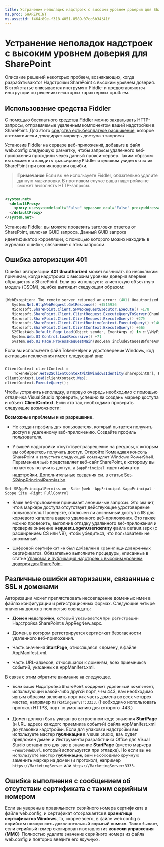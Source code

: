 ```yaml
---
title: Устранение неполадок надстроек с высоким уровнем доверия для SharePoint
ms.prod: SHAREPOINT
ms.assetid: f464c89e-f318-4051-8589-07cc6b34241f
---
```



# Устранение неполадок надстроек с высоким уровнем доверия для SharePoint
Описание решений некоторых проблем, возникающих, когда разрабатываются Надстройки SharePoint с высоким уровнем доверия.
В этой статье описывается инструмент Fiddler и предоставляются инструкции по решению некоторых характерных проблем.





## Использование средства Fiddler

С помощью бесплатного  [средства Fiddler](http://www.telerik.com/fiddler) можно захватывать HTTP-запросы, отправляемые удаленным компонентом вашей надстройки в SharePoint. Для этого [средства есть бесплатное расширение](https://github.com/andrewconnell/SPOAuthFiddlerExt), которое автоматически декодирует маркеры доступа в запросах.



Установив Fiddler на сервере веб-приложений, добавьте в файл web.config следующую разметку, чтобы запросы удаленного веб-приложения проходили через данный прокси-сервер. Таким образом вы сможете отследить трассировку Fiddler и целиком увидеть отклик SharePoint при возникновении ошибки.




> **Примечание**
> Если вы не используете Fiddler, обязательно удалите данную маркировку. В противном случае ваша надстройка не сможет выполнять HTTP-запросы. 






```XML

<system.net>
  <defaultProxy>
    <proxy usesystemdefault="False" bypassonlocal="False" proxyaddress="http://127.0.0.1:8888" />
  </defaultProxy>
</system.net>
```

Установив Fiddler, вы можете проверить заголовки ответов от SharePoint, включая GUID запроса. Данный GUID запроса  идентификатор корреляции, с помощью которого можно находить в журналах ошибки, связанные с этим запросом.




## Ошибка авторизации 401
<a name="UnauthorizedException"> </a>

Ошибка авторизации **401 Unauthorized** может возникать по нескольким причинам, когда надстройка с высоким уровнем доверия впервые обращается к SharePoint. Если вы используете клиентскую объектную модель (CSOM), ошибка выглядит следующим образом:



```cs

[WebException: The remote server returned an error: (401) Unauthorized.]
   System.Net.HttpWebRequest.GetResponse() +8515936
   Microsoft.SharePoint.Client.SPWebRequestExecutor.Execute() +178
   Microsoft.SharePoint.Client.ClientRequest.ExecuteQueryToServer(ChunkStringBuilder sb) +1427
   Microsoft.SharePoint.Client.ClientRequest.ExecuteQuery() +270
   Microsoft.SharePoint.Client.ClientRuntimeContext.ExecuteQuery() +146
   Microsoft.SharePoint.Client.ClientContext.ExecuteQuery() +666
   S2STestWeb.Default.Page_Load(Object sender, EventArgs e) in c:\\MyFiles\\HightrustTest\\HightrustTestWeb\\Default.aspx.cs:28
   System.Web.UI.Control.LoadRecursive() +71
   System.Web.UI.Page.ProcessRequestMain(Boolean includeStagesBeforeAsyncPoint, Boolean includeStagesAfterAsyncPoint) +3178```

Если вы используете файл TokenHelper и удостоверение Windows, код активации исключения имеет следующий вид:





```cs

ClientContext clientContext =
    TokenHelper.GetS2SClientContextWithWindowsIdentity(sharepointUrl, Request.LogonUserIdentity); 
clientContext.Load(clientContext.Web);
clientContext.ExecuteQuery();```

Чтобы устранить неполадку, в первую очередь необходимо с помощью отладчика Visual Studio проверить, успешно ли созданы маркер доступа и объект **ClientContext**. Если это так, необходимо проверить следующие возможности:



 **Возможные проблемы и их разрешение.**




- Не создан профиль для пользователя, который пытается получить доступ к удаленному веб-приложению. Создайте профиль пользователя.


- У вашей надстройки отсутствует разрешение на ресурсы, к которым вы собираетесь получить доступ. Откройте Командная консоль SharePoint и запустите следующий командлет Windows PowerShell. Переменная  `$web` представляет веб-сайт SharePoint, к которому вы пытаетесь получить доступ, а `$appPrincipal`  идентификатор надстройки. Дополнительные сведения см. в статье [Set-SPAppPrincipalPermission](http://technet.microsoft.com/ru-ru/library/jj219714%28v=office.15%29.aspx).
    ```
Set-SPAppPrincipalPermission -Site $web -AppPrincipal $appPrincipal -Scope Site -Right FullControl```

- Ваше веб-приложение принимает анонимные запросы. Это значит, что в маркере доступа отсутствует действующее удостоверение пользователя. Проверьте, отключен ли анонимный доступ в IIS для корневого каталога вашего удаленного веб-приложения. Это также можно проверить, выполнив отладку удаленного веб-приложения и проверив значение **Request.LogonUserIdentity** файла default.aspx (с расширением CS или VB), чтобы убедиться, что пользователь не анонимный.


- Цифровой сертификат не был добавлен в хранилище доверенных сертификатов. Обязательно выполните процедуры, описанные в статье  [Упаковка и публикация надстроек с высоким уровнем доверия для SharePoint](package-and-publish-high-trust-sharepoint-add-ins.md).



## Различные ошибки авторизации, связанные с SSL и доменами
<a name="DomainRelatedErrors"> </a>

Авторизации может препятствовать несовпадение доменных имен в файлах конфигурации и регистрационных формах. Следующие четыре значения должны полностью совпадать:




- **Домен надстройки**, который указывается при регистрации Надстройка SharePoint в AppRegNew.aspx.


- Домен, в котором регистрируется сертификат безопасности удаленного веб-приложения.


- Часть значения **StartPage**, относящаяся к домену, в файле AppManifest.xml.


- Часть URL-адресов, относящаяся к доменам, всех приемников событий, указанных в AppManifest.xml.


В связи с этим обратите внимание на следующее.




- Если ваше Надстройка SharePoint содержит удаленный компонент, использующий какой-либо другой порт, чем 443, вам необходимо явным образом включить порт как часть домена во всех четырех местах, например  `MarketingServer:3333`. (Необходимо использовать протокол HTTPS, порт по умолчанию для которого  443.)


- Домен должен быть указан во встроенном коде значения **StartPage** (и URL-адресе каждого приемника событий) файла AppManifest.xml до упаковки надстройки. Если для упаковки надстройки вы используете мастер **публикации** в Visual Studio, вам будет предложен домен и Инструменты разработчика Office для Visual Studio вставит его для вас в значение **StartPage** (вместо маркера `~remoteWebUrl`, который используется при отладке). Но если вы не используете мастер **публикации**, вам необходимо вручную заменить маркер на домен (и протокол), например  `https://MarketingServer` или `https://MarketingServer:3333`.



## Ошибка выполнения с сообщением об отсутствии сертификата с таким серийным номером
<a name="DomainRelatedErrors"> </a>

Если вы уверены в правильности серийного номера сертификата в файле web.config, и сертификат отображается в **хранилище сертификатов Windows**, то, скорее всего, в файле web.config в серийном номере есть дополнительный скрытый символ. Такое бывает, если серийный номер скопирован и вставлен из **консоли управления (MMC)**. Полностью удалите значение серийного номера из файла web.config и повторно введите его *вручную*  .




